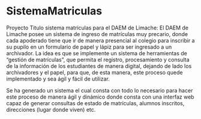 # SistemaMatriculas
Proyecto Titulo sistema matrículas para el DAEM de Limache: 
El DAEM de Limache posee un sistema de ingreso de matrículas muy precario, donde cada apoderado tiene que ir de manera presencial al colegio para inscribir a su pupilo en un formulario de papel y lápiz para ser ingresado a un archivador. La idea es que se implemente un sistema de herramientas de “gestión de matrículas”, que permita el registro, procesamiento y consulta de la información de los estudiantes de manera digital, dejando de lado los archivadores y el papel, para que, de esta manera, este proceso quede implementado y sea ágil y fácil de utilizar. 

Se ha generado un sistema el cual consta con todo lo necesario para hacer este proceso de manera ágil y dinámico donde consta con una interfaz web capaz de generar consultas de estado de matrículas, alumnos inscritos, direcciones (lugar donde viven) etc.
